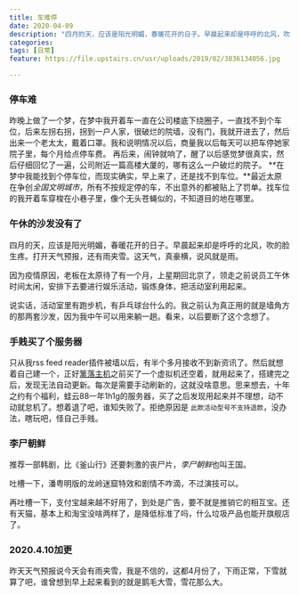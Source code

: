 ```yaml
---
title: 车难停
date: 2020-04-09
description: "四月的天，应该是阳光明媚，春暖花开的日子。早晨起来却是呼呼的北风，吹的脸生疼。打开天气预报，还有雨夹雪。这天气，真豪横，说风就是雨."
categories:
tags: [日常]
feature: https://file.upstairs.cn/usr/uploads/2019/02/3036134056.jpg

---
```


### 停车难
昨晚上做了一个梦，在梦中我开着车一直在公司楼底下绕圈子，一直找不到个车位，后来左拐右拐，拐到一户人家，很破烂的院墙，没有门，我就开进去了，然后出来一个老太太，戴着口罩。我和说明情况以后，商量我以后每天可以把车停她家院子里，每个月给点停车费。
再后来，闹钟就响了，醒了以后感觉梦很真实，然后仔细回忆了一遍，公司附近一篇高楼大厦的，哪有这么一户破烂的院子。
**在梦中我能找到个停车位，而现实确实，早上来了，还是找不到车位。**最近太原在争创*全国文明城市*，所有不按规定停的车，不出意外的都被贴上了罚单。找车位的我开着车穿梭在小巷子里，像个无头苍蝇似的，不知道目的地在哪里。

### 午休的沙发没有了

四月的天，应该是阳光明媚，春暖花开的日子。早晨起来却是呼呼的北风，吹的脸生疼。打开天气预报，还有雨夹雪。这天气，真豪横，说风就是雨。

因为疫情原因，老板在太原待了有一个月，上星期回北京了，领走之前说员工午休时间太闲，安排下去要进行娱乐活动，锻炼身体，把活动室利用起来。

说实话，活动室里有跑步机，有乒乓球台什么的。我之前认为真正用的就是墙角方的那两套沙发，因为我中午可以用来躺一趟。看来，以后要断了这个念想了。

### 手贱买了个服务器

只从我rss feed reader插件被墙以后，有半个多月接收不到新资讯了。然后就想着自己建一个，正好[篱落主机](https://my.liluohost.com/aff.php?aff=255)之前买了一个虚拟机还空着，就用起来了，搭建完之后，发现无法自动更新。每次是需要手动刷新的，这就没啥意思。思来想去，十年之约有个福利，蛙云88一年1h1g的服务器，买了之后发现用起来并不理想，动不动就怠机了。想着退了吧，谁知失败了。拒绝原因是 `此款活动型号不支持退款`，没办法，瞎玩吧，怪自己手贱。

### 李尸朝鲜

推荐一部韩剧，比《釜山行》还要刺激的丧尸片，*李尸朝鲜*也叫王国。

吐槽一下，潘粤明版的龙岭迷窟特效和剧情不咋滴，不过演技可以。

再吐槽一下，支付宝越来越不好用了，到处是广告，要不就是推销它的相互宝。还有天猫，基本上和淘宝没啥两样了，是降低标准了吗，什么垃圾产品也能开旗舰店了。

### 2020.4.10加更

昨天天气预报说今天会有雨夹雪，我是不信的，这都4月份了，下雨正常，下雪就算了吧，谁曾想到早上起来看到的就是鹅毛大雪，雪花那么大。



